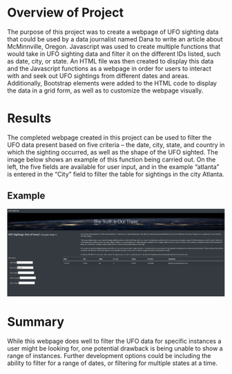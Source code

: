 # Overview of Project
The purpose of this project was to create a webpage of UFO sighting data that could be used by a data journalist named Dana to write an article about McMinnville, Oregon.  Javascript was used to create multiple functions that would take in UFO sighting data and filter it on the different IDs listed, such as date, city, or state.  An HTML file was then created to display this data and the Javascript functions as a webpage in order for users to interact with and seek out UFO sightings from different dates and areas.  Additionally, Bootstrap elements were added to the HTML code to display the data in a grid form, as well as to customize the webpage visually.

# Results
The completed webpage created in this project can be used to filter the UFO data present based on five criteria – the date, city, state, and country in which the sighting occurred, as well as the shape of the UFO sighted.  The image below shows an example of this function being carried out.  On the left, the five fields are available for user input, and in the example “atlanta” is entered in the “City” field to filter the table for sightings in the city Atlanta.

## Example
![This is an image](https://github.com/ssimonson93/UFOs/blob/main/UFO%20Filter%20Example.PNG)

# Summary
While this webpage does well to filter the UFO data for specific instances a user might be looking for, one potential drawback is being unable to show a range of instances.  Further development options could be including the ability to filter for a range of dates, or filtering for multiple states at a time.

